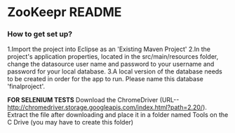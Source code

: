 # ZooKeepr README #

### How to get set up? ###

1.Import the project into Eclipse as an 'Existing Maven Project'
2.In the project's application properties, located in the src/main/resources folder, change the datasource user name and password to your username and password for your local database.
3.A local version of the database needs to be created in order for the app to run. Please name this database 'finalproject'.

**FOR SELENIUM TESTS**
Download the ChromeDriver (URL--http://chromedriver.storage.googleapis.com/index.html?path=2.20/). Extract the file after downloading and place it in a folder named Tools on the C Drive (you may have to create this folder)
